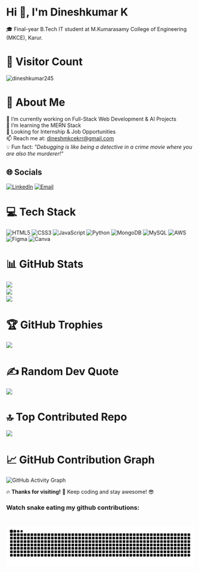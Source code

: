 # Hi 👋, I'm Dineshkumar K
🎓 Final-year B.Tech IT student at M.Kumarasamy College of Engineering (MKCE), Karur.


# 🔢 Visitor Count 
<p align="left"> <img src="https://komarev.com/ghpvc/?username=dineshkumar245&label=Profile%20views&color=0e75b6&style=flat" alt="dineshkumar245" /> </p>

# 💫 About Me
🔭 I’m currently working on Full-Stack Web Development & AI Projects  
🌱 I’m learning the MERN Stack  
💼 Looking for Internship & Job Opportunities  
📫 Reach me at: [dineshmkcekrr@gmail.com](mailto:dineshmkcekrr@gmail.com)  
💡 Fun fact: *"Debugging is like being a detective in a crime movie where you are also the murderer!"*

## 🌐 Socials
[![LinkedIn](https://img.shields.io/badge/LinkedIn-%230077B5.svg?logo=linkedin&logoColor=white)](https://linkedin.com/in/dineshkumar-k-8a248825a)
[![Email](https://img.shields.io/badge/Email-D14836?logo=gmail&logoColor=white)](mailto:dineshmkcekrr@gmail.com)

# 💻 Tech Stack
![HTML5](https://img.shields.io/badge/html5-%23E34F26.svg?style=for-the-badge&logo=html5&logoColor=white)
![CSS3](https://img.shields.io/badge/css3-%231572B6.svg?style=for-the-badge&logo=css3&logoColor=white)
![JavaScript](https://img.shields.io/badge/javascript-%23323330.svg?style=for-the-badge&logo=javascript&logoColor=%23F7DF1E)
![Python](https://img.shields.io/badge/python-%233776AB.svg?style=for-the-badge&logo=python&logoColor=white)
![MongoDB](https://img.shields.io/badge/MongoDB-%234ea94b.svg?style=for-the-badge&logo=mongodb&logoColor=white)
![MySQL](https://img.shields.io/badge/mysql-4479A1.svg?style=for-the-badge&logo=mysql&logoColor=white)
![AWS](https://img.shields.io/badge/AWS-%23FF9900.svg?style=for-the-badge&logo=amazon-aws&logoColor=white)
![Figma](https://img.shields.io/badge/figma-%23F24E1E.svg?style=for-the-badge&logo=figma&logoColor=white)
![Canva](https://img.shields.io/badge/Canva-%2300C4CC.svg?style=for-the-badge&logo=Canva&logoColor=white)

# 📊 GitHub Stats
![](https://github-readme-stats.vercel.app/api?username=Dineshkumar245&theme=onedark&hide_border=false&include_all_commits=true&count_private=true)<br/>
![](https://nirzak-streak-stats.vercel.app/?user=Dineshkumar245&theme=onedark&hide_border=false)<br/>
![](https://github-readme-stats.vercel.app/api/top-langs/?username=Dineshkumar245&theme=onedark&hide_border=false&layout=compact)

# 🏆 GitHub Trophies
![](https://github-profile-trophy.vercel.app/?username=Dineshkumar245&theme=dracula&no-frame=false&no-bg=true&margin-w=4)

# ✍️ Random Dev Quote
![](https://quotes-github-readme.vercel.app/api?type=horizontal&theme=radical)

# 🔝 Top Contributed Repo
![](https://github-contributor-stats.vercel.app/api?username=Dineshkumar245&limit=5&theme=onedark&combine_all_yearly_contributions=true)

# 📈 GitHub Contribution Graph
![GitHub Activity Graph](https://github-readme-activity-graph.vercel.app/graph?username=Dineshkumar245&theme=github-dark)

🔥 **Thanks for visiting!** 🚀 Keep coding and stay awesome! 😎
<h3 align="left">Watch snake eating my github contributions:</h3>

###

<br clear="both"><img src="https://raw.githubusercontent.com/Dineshkumar245/Dineshkumar245/output/snake.svg" alt="Snake animation" />


